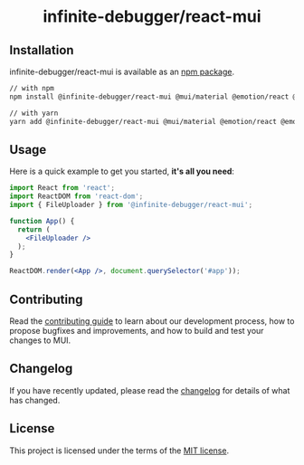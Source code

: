 <h1 align="center">infinite-debugger/react-mui</h1>

## Installation

infinite-debugger/react-mui is available as an [npm package](https://www.npmjs.com/package/@infinite-debugger/react-mui).

```sh
// with npm
npm install @infinite-debugger/react-mui @mui/material @emotion/react @emotion/styled

// with yarn
yarn add @infinite-debugger/react-mui @mui/material @emotion/react @emotion/styled
```

## Usage

Here is a quick example to get you started, **it's all you need**:

```jsx
import React from 'react';
import ReactDOM from 'react-dom';
import { FileUploader } from '@infinite-debugger/react-mui';

function App() {
  return (
    <FileUploader />
  );
}

ReactDOM.render(<App />, document.querySelector('#app'));
```

## Contributing

Read the [contributing guide](/CONTRIBUTING.md) to learn about our development process, how to propose bugfixes and improvements, and how to build and test your changes to MUI.

## Changelog

If you have recently updated, please read the [changelog](https://github.com/rmkasendwa/rmk-react-mui/releases) for details of what has changed.

## License

This project is licensed under the terms of the
[MIT license](/LICENSE).
